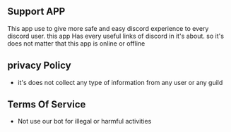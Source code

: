 ## Support APP

This app use to give more safe and easy discord experience
to every discord user. this app Has every useful links of discord
in it's about. so it's does not matter that this app is online or offline

## privacy Policy 
* it's does not collect any type of information from any user or any guild

## Terms Of Service 
* Not use our bot for illegal or harmful activities
